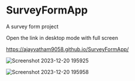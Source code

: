 # SurveyFormApp
A survey form project 

Open the link in  desktop mode with full screen

https://ajayvatham9058.github.io/SurveyFormApp/

![Screenshot 2023-12-20 195925](https://github.com/AJAYVATHAM9058/SurveyFormApp/assets/75926757/f1047075-7019-4c47-8ccb-27379a50724a)


![Screenshot 2023-12-20 195958](https://github.com/AJAYVATHAM9058/SurveyFormApp/assets/75926757/c5f06d32-da74-475f-86ad-cc5eb7ec798d)
